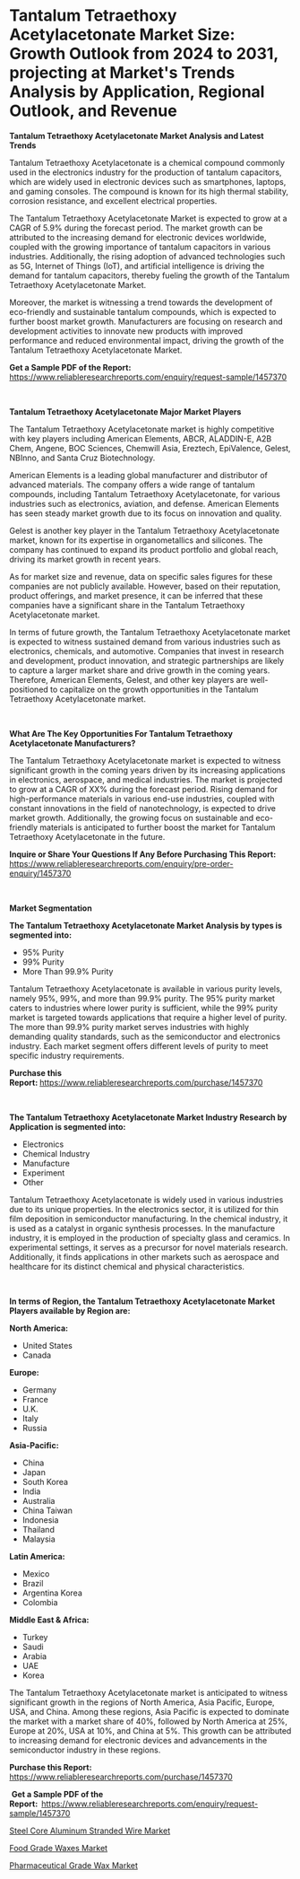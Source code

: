 <p><h1>Tantalum Tetraethoxy Acetylacetonate Market Size: Growth Outlook from 2024 to 2031, projecting at Market's Trends Analysis by Application, Regional Outlook, and Revenue</h1></p><p><strong>Tantalum Tetraethoxy Acetylacetonate Market Analysis and Latest Trends</strong></p>
<p><p>Tantalum Tetraethoxy Acetylacetonate is a chemical compound commonly used in the electronics industry for the production of tantalum capacitors, which are widely used in electronic devices such as smartphones, laptops, and gaming consoles. The compound is known for its high thermal stability, corrosion resistance, and excellent electrical properties.</p><p>The Tantalum Tetraethoxy Acetylacetonate Market is expected to grow at a CAGR of 5.9% during the forecast period. The market growth can be attributed to the increasing demand for electronic devices worldwide, coupled with the growing importance of tantalum capacitors in various industries. Additionally, the rising adoption of advanced technologies such as 5G, Internet of Things (IoT), and artificial intelligence is driving the demand for tantalum capacitors, thereby fueling the growth of the Tantalum Tetraethoxy Acetylacetonate Market.</p><p>Moreover, the market is witnessing a trend towards the development of eco-friendly and sustainable tantalum compounds, which is expected to further boost market growth. Manufacturers are focusing on research and development activities to innovate new products with improved performance and reduced environmental impact, driving the growth of the Tantalum Tetraethoxy Acetylacetonate Market.</p></p>
<p><strong>Get a Sample PDF of the Report:&nbsp;</strong> <a href="https://www.reliableresearchreports.com/enquiry/request-sample/1457370">https://www.reliableresearchreports.com/enquiry/request-sample/1457370</a></p>
<p>&nbsp;</p>
<p><strong>Tantalum Tetraethoxy Acetylacetonate Major Market Players</strong></p>
<p><p>The Tantalum Tetraethoxy Acetylacetonate market is highly competitive with key players including American Elements, ABCR, ALADDIN-E, A2B Chem, Angene, BOC Sciences, Chemwill Asia, Ereztech, EpiValence, Gelest, NBInno, and Santa Cruz Biotechnology. </p><p>American Elements is a leading global manufacturer and distributor of advanced materials. The company offers a wide range of tantalum compounds, including Tantalum Tetraethoxy Acetylacetonate, for various industries such as electronics, aviation, and defense. American Elements has seen steady market growth due to its focus on innovation and quality.</p><p>Gelest is another key player in the Tantalum Tetraethoxy Acetylacetonate market, known for its expertise in organometallics and silicones. The company has continued to expand its product portfolio and global reach, driving its market growth in recent years.</p><p>As for market size and revenue, data on specific sales figures for these companies are not publicly available. However, based on their reputation, product offerings, and market presence, it can be inferred that these companies have a significant share in the Tantalum Tetraethoxy Acetylacetonate market.</p><p>In terms of future growth, the Tantalum Tetraethoxy Acetylacetonate market is expected to witness sustained demand from various industries such as electronics, chemicals, and automotive. Companies that invest in research and development, product innovation, and strategic partnerships are likely to capture a larger market share and drive growth in the coming years. Therefore, American Elements, Gelest, and other key players are well-positioned to capitalize on the growth opportunities in the Tantalum Tetraethoxy Acetylacetonate market.</p></p>
<p>&nbsp;</p>
<p><strong>What Are The Key Opportunities For Tantalum Tetraethoxy Acetylacetonate Manufacturers?</strong></p>
<p><p>The Tantalum Tetraethoxy Acetylacetonate market is expected to witness significant growth in the coming years driven by its increasing applications in electronics, aerospace, and medical industries. The market is projected to grow at a CAGR of XX% during the forecast period. Rising demand for high-performance materials in various end-use industries, coupled with constant innovations in the field of nanotechnology, is expected to drive market growth. Additionally, the growing focus on sustainable and eco-friendly materials is anticipated to further boost the market for Tantalum Tetraethoxy Acetylacetonate in the future.</p></p>
<p><strong>Inquire or Share Your Questions If Any Before Purchasing This Report:</strong> <a href="https://www.reliableresearchreports.com/enquiry/pre-order-enquiry/1457370">https://www.reliableresearchreports.com/enquiry/pre-order-enquiry/1457370</a></p>
<p>&nbsp;</p>
<p><strong>Market Segmentation</strong></p>
<p><strong>The Tantalum Tetraethoxy Acetylacetonate Market Analysis by types is segmented into:</strong></p>
<p><ul><li>95% Purity</li><li>99% Purity</li><li>More Than 99.9% Purity</li></ul></p>
<p><p>Tantalum Tetraethoxy Acetylacetonate is available in various purity levels, namely 95%, 99%, and more than 99.9% purity. The 95% purity market caters to industries where lower purity is sufficient, while the 99% purity market is targeted towards applications that require a higher level of purity. The more than 99.9% purity market serves industries with highly demanding quality standards, such as the semiconductor and electronics industry. Each market segment offers different levels of purity to meet specific industry requirements.</p></p>
<p><strong>Purchase this Report:&nbsp;</strong><a href="https://www.reliableresearchreports.com/purchase/1457370">https://www.reliableresearchreports.com/purchase/1457370</a></p>
<p>&nbsp;</p>
<p><strong>The Tantalum Tetraethoxy Acetylacetonate Market Industry Research by Application is segmented into:</strong></p>
<p><ul><li>Electronics</li><li>Chemical Industry</li><li>Manufacture</li><li>Experiment</li><li>Other</li></ul></p>
<p><p>Tantalum Tetraethoxy Acetylacetonate is widely used in various industries due to its unique properties. In the electronics sector, it is utilized for thin film deposition in semiconductor manufacturing. In the chemical industry, it is used as a catalyst in organic synthesis processes. In the manufacture industry, it is employed in the production of specialty glass and ceramics. In experimental settings, it serves as a precursor for novel materials research. Additionally, it finds applications in other markets such as aerospace and healthcare for its distinct chemical and physical characteristics.</p></p>
<p>&nbsp;</p>
<p><strong>In terms of Region, the Tantalum Tetraethoxy Acetylacetonate Market Players available by Region are:</strong></p>
<p>
    <p> <strong> North America: </strong>
        <ul>
            <li>United States</li>
            <li>Canada</li>
        </ul>
        </p> 
    <p> <strong> Europe: </strong>
        <ul>
            <li>Germany</li>
            <li>France</li>
            <li>U.K.</li>
            <li>Italy</li>
            <li>Russia</li>
        </ul>
        </p> 
    <p> <strong> Asia-Pacific: </strong>
        <ul>
            <li>China</li>
            <li>Japan</li>
            <li>South Korea</li>
            <li>India</li>
            <li>Australia</li>
            <li>China Taiwan</li>
            <li>Indonesia</li>
            <li>Thailand</li>
            <li>Malaysia</li>
        </ul>
        </p> 
    <p> <strong> Latin America: </strong>
        <ul>
            <li>Mexico</li>
            <li>Brazil</li>
            <li>Argentina Korea</li>
            <li>Colombia</li>
        </ul>
        </p> 
    <p> <strong> Middle East & Africa: </strong>
        <ul>
            <li>Turkey</li>
            <li>Saudi</li>
            <li>Arabia</li>
            <li>UAE</li>
            <li>Korea</li>
        </ul>
    </p>
    </p>
<p><p>The Tantalum Tetraethoxy Acetylacetonate market is anticipated to witness significant growth in the regions of North America, Asia Pacific, Europe, USA, and China. Among these regions, Asia Pacific is expected to dominate the market with a market share of 40%, followed by North America at 25%, Europe at 20%, USA at 10%, and China at 5%. This growth can be attributed to increasing demand for electronic devices and advancements in the semiconductor industry in these regions.</p></p>
<p><strong>Purchase this Report: </strong><a href="https://www.reliableresearchreports.com/purchase/1457370">https://www.reliableresearchreports.com/purchase/1457370</a></p>
<p>&nbsp;<strong>Get a Sample PDF of the Report:&nbsp;&nbsp;</strong><a href="https://www.reliableresearchreports.com/enquiry/request-sample/1457370">https://www.reliableresearchreports.com/enquiry/request-sample/1457370</a></p>
<p><strong></strong></p>
<p><p><a href="https://view.publitas.com/reportprime-1/global-steel-core-aluminum-stranded-wire-market-by-types-applications-and-major-players-with-regional-growth-rate-analysis-and-development-situation-from-2024-to-2031/">Steel Core Aluminum Stranded Wire Market</a></p><p><a href="https://view.publitas.com/reportprime-1/food-grade-waxes-market-size-share-trends-analysis-report-by-application-regional-outlook-competitive-strategies-and-segment-forecasts-2024-2031/">Food Grade Waxes Market</a></p><p><a href="https://view.publitas.com/reportprime-1/pharmaceutical-grade-wax-market-research-report-provides-thorough-industry-overview-which-offers-an-in-depth-analysis-of-product-trends-and-new-market-divisions/">Pharmaceutical Grade Wax Market</a></p></p>